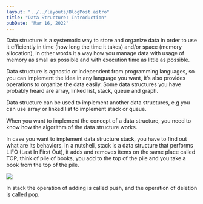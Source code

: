 ```yaml
---
layout: "../../layouts/BlogPost.astro"
title: "Data Structure: Introduction"
pubDate: "Mar 16, 2022"
---
```


Data structure is a systematic way to store and organize data in order to use it efficiently in time (how long the time it takes) and/or space (memory allocation), in other words it a way how you manage data with usage of memory as small as possible and with execution time as little as possible.

Data structure is agnostic or independent from programming languages, so you can implement the idea in any language you want, it’s also provides operations to organize the data easily. Some data structures you have probably heard are array, linked list, stack, queue and graph.

Data structure can be used to implement another data structures, e.g you can use array or linked list to implement stack or queue.

When you want to implement the concept of a data structure, you need to know how the algorithm of the data structure works.

In case you want to implement data structure stack, you have to find out what are its behaviors. In a nutshell, stack is a data structure that performs LIFO (Last In First Out), it adds and removes items on the same place called TOP, think of pile of books, you add to the top of the pile and you take a book from the top of the pile.

![](/blog/ds-intro/image.png)

In stack the operation of adding is called push, and the operation of deletion is called pop.